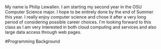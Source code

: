 My name is Philip Lewallen.  I am starting my second year in the OSU Computer Science major.  I hope to be entirely done by the end of Summer this year.  I really enjoy computer science and chose it after a very long period of considering possible career choices.  I'm looking forward to this class as I am very interested in both cloud computing and services and also large data access through web pages.

#Programming Background